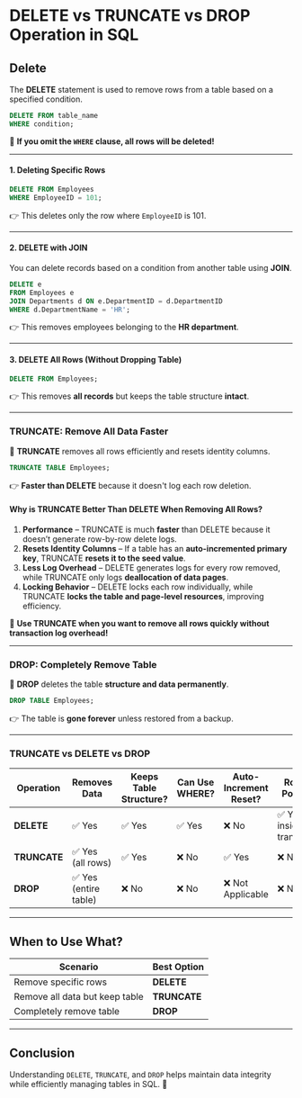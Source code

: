 # DELETE vs TRUNCATE vs DROP Operation in SQL

## Delete
The **DELETE** statement is used to remove rows from a table based on a specified condition.

```sql
DELETE FROM table_name
WHERE condition;
```

🔹 **If you omit the `WHERE` clause, all rows will be deleted!**

---

#### 1. Deleting Specific Rows

```sql
DELETE FROM Employees
WHERE EmployeeID = 101;
```
👉 This deletes only the row where `EmployeeID` is 101.

---

#### 2. DELETE with JOIN

You can delete records based on a condition from another table using **JOIN**.

```sql
DELETE e
FROM Employees e
JOIN Departments d ON e.DepartmentID = d.DepartmentID
WHERE d.DepartmentName = 'HR';
```
👉 This removes employees belonging to the **HR department**.

---

#### 3. DELETE All Rows (Without Dropping Table)

```sql
DELETE FROM Employees;
```
👉 This removes **all records** but keeps the table structure **intact**.

---

### TRUNCATE: Remove All Data Faster
🔹 **TRUNCATE** removes all rows efficiently and resets identity columns.

```sql
TRUNCATE TABLE Employees;
```
👉 **Faster than DELETE** because it doesn't log each row deletion.

#### Why is TRUNCATE Better Than DELETE When Removing All Rows?
1. **Performance** – TRUNCATE is much **faster** than DELETE because it doesn’t generate row-by-row delete logs.
2. **Resets Identity Columns** – If a table has an **auto-incremented primary key**, TRUNCATE **resets it to the seed value**.
3. **Less Log Overhead** – DELETE generates logs for every row removed, while TRUNCATE only logs **deallocation of data pages**.
4. **Locking Behavior** – DELETE locks each row individually, while TRUNCATE **locks the table and page-level resources**, improving efficiency.

🔹 **Use TRUNCATE when you want to remove all rows quickly without transaction log overhead!**

---

### DROP: Completely Remove Table
🔹 **DROP** deletes the table **structure and data permanently**.

```sql
DROP TABLE Employees;
```
👉 The table is **gone forever** unless restored from a backup.


---

### TRUNCATE vs DELETE vs DROP

| Operation  | Removes Data | Keeps Table Structure? | Can Use WHERE? | Auto-Increment Reset? | Rollback Possible? |
|------------|------------|----------------------|----------------|------------------|----------------|
| **DELETE** | ✅ Yes | ✅ Yes | ✅ Yes | ❌ No | ✅ Yes (if inside a transaction) |
| **TRUNCATE** | ✅ Yes (all rows) | ✅ Yes | ❌ No | ✅ Yes | ❌ No |
| **DROP** | ✅ Yes (entire table) | ❌ No | ❌ No | ❌ Not Applicable | ❌ No |

---

## When to Use What?
| Scenario | Best Option |
|----------|------------|
| Remove specific rows | **DELETE** |
| Remove all data but keep table | **TRUNCATE** |
| Completely remove table | **DROP** |

---

## Conclusion
Understanding `DELETE`, `TRUNCATE`, and `DROP` helps maintain data integrity while efficiently managing tables in SQL. 🚀
